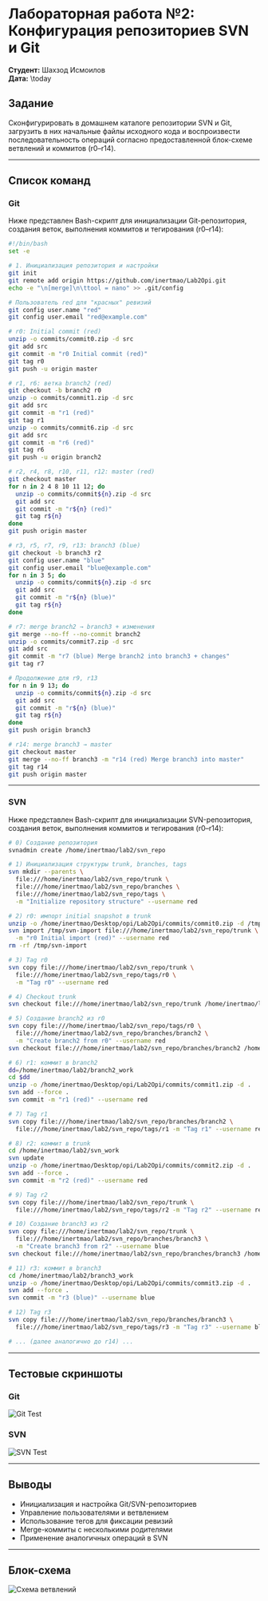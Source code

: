 # Лабораторная работа №2: Конфигурация репозиториев SVN и Git

**Студент:** Шахзод Исмоилов  
**Дата:** \today

## Задание
Сконфигурировать в домашнем каталоге репозитории SVN и Git, загрузить в них начальные файлы исходного кода и воспроизвести последовательность операций согласно предоставленной блок-схеме ветвлений и коммитов (r0–r14).

---

## Список команд

### Git
Ниже представлен Bash-скрипт для инициализации Git-репозитория, создания веток, выполнения коммитов и тегирования (r0–r14):

```bash
#!/bin/bash
set -e

# 1. Инициализация репозитория и настройки
git init
git remote add origin https://github.com/inertmao/Lab2Opi.git
echo -e "\n[merge]\n\ttool = nano" >> .git/config

# Пользователь red для "красных" ревизий
git config user.name "red"
git config user.email "red@example.com"

# r0: Initial commit (red)
unzip -o commits/commit0.zip -d src
git add src
git commit -m "r0 Initial commit (red)"
git tag r0
git push -u origin master

# r1, r6: ветка branch2 (red)
git checkout -b branch2 r0
unzip -o commits/commit1.zip -d src
git add src
git commit -m "r1 (red)"
git tag r1
unzip -o commits/commit6.zip -d src
git add src
git commit -m "r6 (red)"
git tag r6
git push -u origin branch2

# r2, r4, r8, r10, r11, r12: master (red)
git checkout master
for n in 2 4 8 10 11 12; do
  unzip -o commits/commit${n}.zip -d src
  git add src
  git commit -m "r${n} (red)"
  git tag r${n}
done
git push origin master

# r3, r5, r7, r9, r13: branch3 (blue)
git checkout -b branch3 r2
git config user.name "blue"
git config user.email "blue@example.com"
for n in 3 5; do
  unzip -o commits/commit${n}.zip -d src
  git add src
  git commit -m "r${n} (blue)"
  git tag r${n}
done

# r7: merge branch2 → branch3 + изменения
git merge --no-ff --no-commit branch2
unzip -o commits/commit7.zip -d src
git add src
git commit -m "r7 (blue) Merge branch2 into branch3 + changes"
git tag r7

# Продолжение для r9, r13
for n in 9 13; do
  unzip -o commits/commit${n}.zip -d src
  git add src
  git commit -m "r${n} (blue)"
  git tag r${n}
done
git push origin branch3

# r14: merge branch3 → master
git checkout master
git merge --no-ff branch3 -m "r14 (red) Merge branch3 into master"
git tag r14
git push origin master
```  

---

### SVN
Ниже представлен Bash-скрипт для инициализации SVN-репозитория, создания веток, выполнения коммитов и тегирования (r0–r14):

```bash
# 0) Создание репозитория
svnadmin create /home/inertmao/lab2/svn_repo

# 1) Инициализация структуры trunk, branches, tags
svn mkdir --parents \
  file:///home/inertmao/lab2/svn_repo/trunk \
  file:///home/inertmao/lab2/svn_repo/branches \
  file:///home/inertmao/lab2/svn_repo/tags \
  -m "Initialize repository structure" --username red

# 2) r0: импорт initial snapshot в trunk
unzip -o /home/inertmao/Desktop/opi/Lab2Opi/commits/commit0.zip -d /tmp/svn-import
svn import /tmp/svn-import file:///home/inertmao/lab2/svn_repo/trunk \
  -m "r0 Initial import (red)" --username red
rm -rf /tmp/svn-import

# 3) Tag r0
svn copy file:///home/inertmao/lab2/svn_repo/trunk \
  file:///home/inertmao/lab2/svn_repo/tags/r0 \
  -m "Tag r0" --username red

# 4) Checkout trunk
svn checkout file:///home/inertmao/lab2/svn_repo/trunk /home/inertmao/lab2/svn_work

# 5) Создание branch2 из r0
svn copy file:///home/inertmao/lab2/svn_repo/tags/r0 \
  file:///home/inertmao/lab2/svn_repo/branches/branch2 \
  -m "Create branch2 from r0" --username red
svn checkout file:///home/inertmao/lab2/svn_repo/branches/branch2 /home/inertmao/lab2/branch2_work

# 6) r1: коммит в branch2
dd=/home/inertmao/lab2/branch2_work
cd $dd
unzip -o /home/inertmao/Desktop/opi/Lab2Opi/commits/commit1.zip -d .
svn add --force .
svn commit -m "r1 (red)" --username red

# 7) Tag r1
svn copy file:///home/inertmao/lab2/svn_repo/branches/branch2 \
  file:///home/inertmao/lab2/svn_repo/tags/r1 -m "Tag r1" --username red

# 8) r2: коммит в trunk
cd /home/inertmao/lab2/svn_work
svn update
unzip -o /home/inertmao/Desktop/opi/Lab2Opi/commits/commit2.zip -d .
svn add --force .
svn commit -m "r2 (red)" --username red

# 9) Tag r2
svn copy file:///home/inertmao/lab2/svn_repo/trunk \
  file:///home/inertmao/lab2/svn_repo/tags/r2 -m "Tag r2" --username red

# 10) Создание branch3 из r2
svn copy file:///home/inertmao/lab2/svn_repo/trunk \
  file:///home/inertmao/lab2/svn_repo/branches/branch3 \
  -m "Create branch3 from r2" --username blue
svn checkout file:///home/inertmao/lab2/svn_repo/branches/branch3 /home/inertmao/lab2/branch3_work

# 11) r3: коммит в branch3
cd /home/inertmao/lab2/branch3_work
unzip -o /home/inertmao/Desktop/opi/Lab2Opi/commits/commit3.zip -d .
svn add --force .
svn commit -m "r3 (blue)" --username blue

# 12) Tag r3
svn copy file:///home/inertmao/lab2/svn_repo/branches/branch3 \
  file:///home/inertmao/lab2/svn_repo/tags/r3 -m "Tag r3" --username blue

# ... (далее аналогично до r14) ...
```  

---

## Тестовые скриншоты

### Git
![Git Test](test1.jpg)

### SVN
![SVN Test](test2.jpg)

---

## Выводы
- Инициализация и настройка Git/SVN-репозиториев  
- Управление пользователями и ветвлением  
- Использование тегов для фиксации ревизий  
- Merge-коммиты с несколькими родителями  
- Применение аналогичных операций в SVN

---

## Блок-схема

![Схема ветвлений](schema.jpg)
